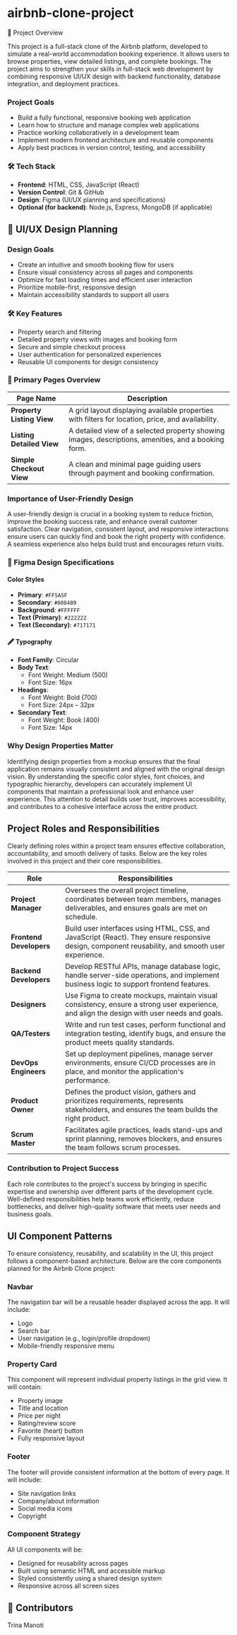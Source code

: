 # airbnb-clone-project

 📝 Project Overview

This project is a full-stack clone of the Airbnb platform, developed to simulate a real-world accommodation booking experience. It allows users to browse properties, view detailed listings, and complete bookings. The project aims to strengthen your skills in full-stack web development by combining responsive UI/UX design with backend functionality, database integration, and deployment practices.

###  Project Goals
- Build a fully functional, responsive booking web application
- Learn how to structure and manage complex web applications
- Practice working collaboratively in a development team
- Implement modern frontend architecture and reusable components
- Apply best practices in version control, testing, and accessibility

### 🛠 Tech Stack
- **Frontend**: HTML, CSS, JavaScript (React)
- **Version Control**: Git & GitHub
- **Design**: Figma (UI/UX planning and specifications)
- **Optional (for backend)**: Node.js, Express, MongoDB (if applicable)

## 🎨 UI/UX Design Planning

###  Design Goals

- Create an intuitive and smooth booking flow for users
- Ensure visual consistency across all pages and components
- Optimize for fast loading times and efficient user interaction
- Prioritize mobile-first, responsive design
- Maintain accessibility standards to support all users

### 🛠 Key Features

- Property search and filtering
- Detailed property views with images and booking form
- Secure and simple checkout process
- User authentication for personalized experiences
- Reusable UI components for design consistency

### 📄 Primary Pages Overview

| Page Name              | Description                                                                 |
|------------------------|-----------------------------------------------------------------------------|
| **Property Listing View**  | A grid layout displaying available properties with filters for location, price, and availability. |
| **Listing Detailed View**  | A detailed view of a selected property showing images, descriptions, amenities, and a booking form. |
| **Simple Checkout View**   | A clean and minimal page guiding users through payment and booking confirmation. |

###  Importance of User-Friendly Design

A user-friendly design is crucial in a booking system to reduce friction, improve the booking success rate, and enhance overall customer satisfaction. Clear navigation, consistent layout, and responsive interactions ensure users can quickly find and book the right property with confidence. A seamless experience also helps build trust and encourages return visits.


### 🎨 Figma Design Specifications

####  Color Styles

- **Primary**: `#FF5A5F`
- **Secondary**: `#008489`
- **Background**: `#FFFFFF`
- **Text (Primary)**: `#222222`
- **Text (Secondary)**: `#717171`

#### 🖋 Typography

- **Font Family**: Circular
- **Body Text**: 
  - Font Weight: Medium (500)
  - Font Size: 16px
- **Headings**:
  - Font Weight: Bold (700)
  - Font Size: 24px – 32px
- **Secondary Text**:
  - Font Weight: Book (400)
  - Font Size: 14px

###  Why Design Properties Matter

Identifying design properties from a mockup ensures that the final application remains visually consistent and aligned with the original design vision. By understanding the specific color styles, font choices, and typographic hierarchy, developers can accurately implement UI components that maintain a professional look and enhance user experience. This attention to detail builds user trust, improves accessibility, and contributes to a cohesive interface across the entire product.

##  Project Roles and Responsibilities

Clearly defining roles within a project team ensures effective collaboration, accountability, and smooth delivery of tasks. Below are the key roles involved in this project and their core responsibilities.

| **Role**            | **Responsibilities**                                                                                  |
|---------------------|--------------------------------------------------------------------------------------------------------|
| **Project Manager** | Oversees the overall project timeline, coordinates between team members, manages deliverables, and ensures goals are met on schedule. |
| **Frontend Developers** | Build user interfaces using HTML, CSS, and JavaScript (React). They ensure responsive design, component reusability, and smooth user experience. |
| **Backend Developers**  | Develop RESTful APIs, manage database logic, handle server-side operations, and implement business logic to support frontend features. |
| **Designers**       | Use Figma to create mockups, maintain visual consistency, ensure a strong user experience, and align the design with user needs and goals. |
| **QA/Testers**      | Write and run test cases, perform functional and integration testing, identify bugs, and ensure the product meets quality standards. |
| **DevOps Engineers**| Set up deployment pipelines, manage server environments, ensure CI/CD processes are in place, and monitor the application's performance. |
| **Product Owner**   | Defines the product vision, gathers and prioritizes requirements, represents stakeholders, and ensures the team builds the right product. |
| **Scrum Master**    | Facilitates agile practices, leads stand-ups and sprint planning, removes blockers, and ensures the team follows scrum processes. |

###  Contribution to Project Success

Each role contributes to the project's success by bringing in specific expertise and ownership over different parts of the development cycle. Well-defined responsibilities help teams work efficiently, reduce bottlenecks, and deliver high-quality software that meets user needs and business goals.

##  UI Component Patterns

To ensure consistency, reusability, and scalability in the UI, this project follows a component-based architecture. Below are the core components planned for the Airbnb Clone project:

###  Navbar

The navigation bar will be a reusable header displayed across the app. It will include:
- Logo
- Search bar
- User navigation (e.g., login/profile dropdown)
- Mobile-friendly responsive menu

###  Property Card

This component will represent individual property listings in the grid view. It will contain:
- Property image
- Title and location
- Price per night
- Rating/review score
- Favorite (heart) button
- Fully responsive layout

###  Footer

The footer will provide consistent information at the bottom of every page. It will include:
- Site navigation links
- Company/about information
- Social media icons
- Copyright

###  Component Strategy

All UI components will be:
- Designed for reusability across pages
- Built using semantic HTML and accessible markup
- Styled consistently using a shared design system
- Responsive across all screen sizes
  
## 👥 Contributors
 Trina Manoti
